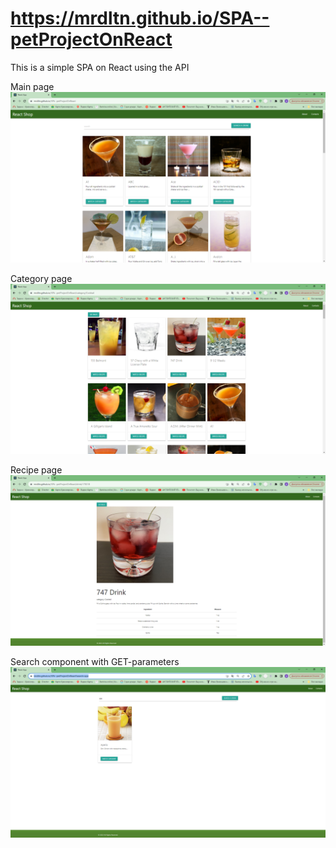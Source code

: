 # https://mrdltn.github.io/SPA--petProjectOnReact

This is a simple SPA on React using the API

Main page
![Alt text](image.png)

Category page
![Alt text](image-1.png)

Recipe page
![Alt text](image-2.png)

Search component with GET-parameters
![Alt text](image-3.png)
